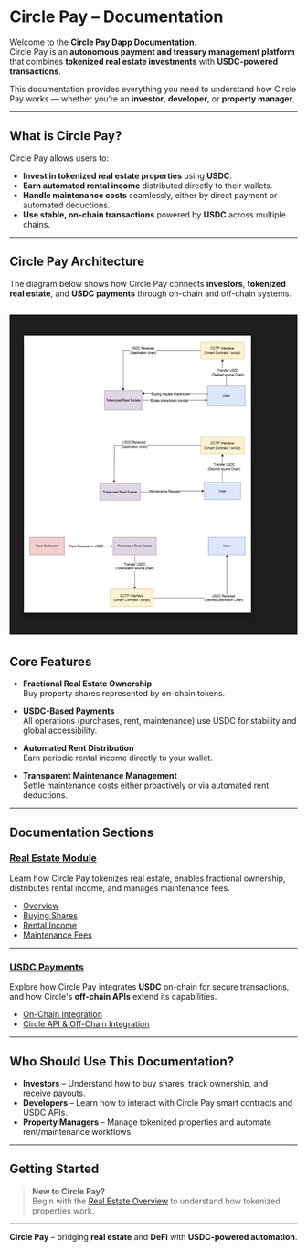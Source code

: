 # Circle Pay – Documentation

Welcome to the **Circle Pay Dapp Documentation**.  
Circle Pay is an **autonomous payment and treasury management platform** that combines **tokenized real estate investments** with **USDC-powered transactions**.

This documentation provides everything you need to understand how Circle Pay works — whether you’re an **investor**, **developer**, or **property manager**.

---

## What is Circle Pay?

Circle Pay allows users to:

- **Invest in tokenized real estate properties** using **USDC**.
- **Earn automated rental income** distributed directly to their wallets.
- **Handle maintenance costs** seamlessly, either by direct payment or automated deductions.
- **Use stable, on-chain transactions** powered by **USDC** across multiple chains.

---

## Circle Pay Architecture

The diagram below shows how Circle Pay connects **investors**, **tokenized real estate**, and **USDC payments** through on-chain and off-chain systems.

## ![Circle Pay Architecture](assets/Architecture.png)

## Core Features

- **Fractional Real Estate Ownership**  
  Buy property shares represented by on-chain tokens.

- **USDC-Based Payments**  
  All operations (purchases, rent, maintenance) use USDC for stability and global accessibility.

- **Automated Rent Distribution**  
  Earn periodic rental income directly to your wallet.

- **Transparent Maintenance Management**  
  Settle maintenance costs either proactively or via automated rent deductions.

---

## Documentation Sections

### **[Real Estate Module](real_estate/overview.md)**

Learn how Circle Pay tokenizes real estate, enables fractional ownership, distributes rental income, and manages maintenance fees.

- [Overview](real_estate/overview.md)
- [Buying Shares](real_estate/buying_shares.md)
- [Rental Income](real_estate/rental_income.md)
- [Maintenance Fees](real_estate/maintenance_fees.md)

---

### **[USDC Payments](usdc/onchain.md)**

Explore how Circle Pay integrates **USDC** on-chain for secure transactions, and how Circle's **off-chain APIs** extend its capabilities.

- [On-Chain Integration](usdc/onchain.md)
- [Circle API & Off-Chain Integration](usdc/offchain.md)

---

## Who Should Use This Documentation?

- **Investors** – Understand how to buy shares, track ownership, and receive payouts.
- **Developers** – Learn how to interact with Circle Pay smart contracts and USDC APIs.
- **Property Managers** – Manage tokenized properties and automate rent/maintenance workflows.

---

## Getting Started

> **New to Circle Pay?**  
> Begin with the [Real Estate Overview](real_estate/overview.md) to understand how tokenized properties work.

---

**Circle Pay** – bridging **real estate** and **DeFi** with **USDC-powered automation**.
